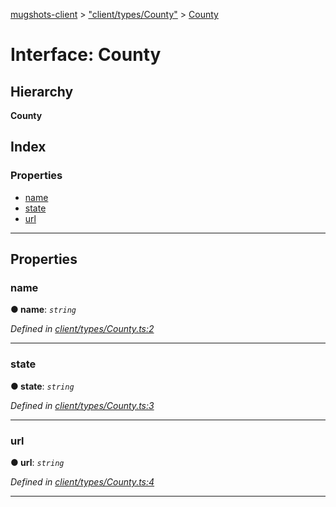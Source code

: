 [mugshots-client](../README.md) > ["client/types/County"](../modules/_client_types_county_.md) > [County](../interfaces/_client_types_county_.county.md)

# Interface: County

## Hierarchy

**County**

## Index

### Properties

* [name](_client_types_county_.county.md#name)
* [state](_client_types_county_.county.md#state)
* [url](_client_types_county_.county.md#url)

---

## Properties

<a id="name"></a>

###  name

**● name**: *`string`*

*Defined in [client/types/County.ts:2](https://github.com/agaricide/mugshots-client/blob/63bcee9/src/client/types/County.ts#L2)*

___
<a id="state"></a>

###  state

**● state**: *`string`*

*Defined in [client/types/County.ts:3](https://github.com/agaricide/mugshots-client/blob/63bcee9/src/client/types/County.ts#L3)*

___
<a id="url"></a>

###  url

**● url**: *`string`*

*Defined in [client/types/County.ts:4](https://github.com/agaricide/mugshots-client/blob/63bcee9/src/client/types/County.ts#L4)*

___

